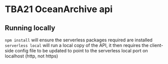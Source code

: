 # TBA21 OceanArchive api

## Running locally
`npm install` will ensure the serverless packages required are installed
`serverless local` will run a local copy of the API, it then requires the client-side config file to be updated to point to the serverless local port on localhost (http, not https)

